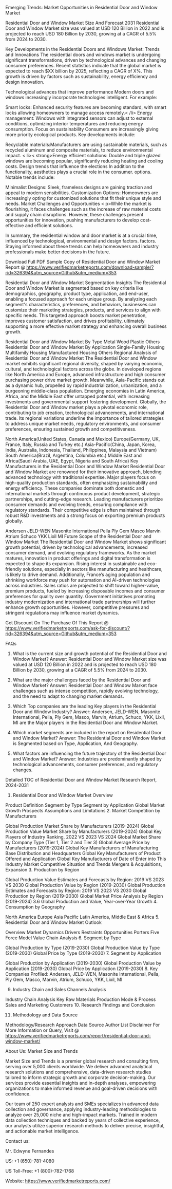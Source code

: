 Emerging Trends: Market Opportunities in Residential Door and Window Market


Residential Door and Window Market Size And Forecast 2031
Residential Door and Window Market size was valued at USD 120 Billion in 2022 and is projected to reach USD 180 Billion by 2030, growing at a CAGR of 5.5% from 2024 to 2030.

Key Developments in the Residential Doors and Windows Market: Trends and Innovations
The residential doors and windows market is undergoing significant transformations, driven by technological advances and changing consumer preferences. Recent statistics indicate that the global market is expected to reach $XX billion by 2025, reflecting a CAGR of X%. This growth is driven by factors such as sustainability, energy efficiency and design innovation.

Technological advances that improve performance
Modern doors and windows increasingly incorporate technologies intelligent. For example:

Smart locks: Enhanced security features are becoming standard, with smart locks allowing homeowners to manage access remotely.< /li>
Energy management: Windows with integrated sensors can adjust to external conditions, optimizing interior temperatures and reducing energy consumption.
Focus on sustainability
Consumers are increasingly giving more priority ecological products. Key developments include:

Recyclable materials:Manufacturers are using sustainable materials, such as recycled aluminum and composite materials, to reduce environmental impact.
< li>< strong>Energy efficient solutions: Double and triple glazed windows are becoming popular, significantly reducing heating and cooling costs.
Design trends that influence the elections
In addition to the functionality, aesthetics plays a crucial role in the consumer. options. Notable trends include:

Minimalist Designs: Sleek, frameless designs are gaining traction and appeal to modern sensibilities.
Customization Options: Homeowners are increasingly opting for customized solutions that fit their unique style and needs.
Market Challenges and Opportunities
< p>While the market is flourishing, it faces challenges such as the increase of raw material costs and supply chain disruptions. However, these challenges present opportunities for innovation, pushing manufacturers to develop cost-effective and efficient solutions.

In summary, the residential window and door market is at a crucial time, influenced by technological, environmental and design factors. factors. Staying informed about these trends can help homeowners and industry professionals make better decisions in the future.

Download Full PDF Sample Copy of Residential Door and Window Market Report @ https://www.verifiedmarketreports.com/download-sample/?rid=326394&utm_source=Github&utm_medium=353

Residential Door and Window Market Segmentation Insights
The Residential Door and Window Market is segmented based on key criteria like demographics, geography, product type, application, and end-user, enabling a focused approach for each unique group. By analyzing each segment's characteristics, preferences, and behaviors, businesses can customize their marketing strategies, products, and services to align with specific needs. This targeted approach boosts market penetration, improves customer satisfaction, and drives profitability, ultimately supporting a more effective market strategy and enhancing overall business growth.

Residential Door and Window Market By Type
Metal
Wood
Plastic
Others
Residential Door and Window Market By Application
Single-Family Housing
Multifamily Housing
Manufactured Housing
Others
Regional Analysis of Residential Door and Window Market
The Residential Door and Window market exhibits significant regional diversity, shaped by varying economic, cultural, and technological factors across the globe. In developed regions like North America and Europe, advanced infrastructure and high consumer purchasing power drive market growth. Meanwhile, Asia-Pacific stands out as a dynamic hub, propelled by rapid industrialization, urbanization, and a burgeoning middle-class population. Emerging economies in Latin America, Africa, and the Middle East offer untapped potential, with increasing investments and governmental support fostering development. Globally, the Residential Door and Window market plays a pivotal economic role, contributing to job creation, technological advancements, and international trade. Its regional variations underline the importance of tailored strategies to address unique market needs, regulatory environments, and consumer preferences, ensuring sustained growth and competitiveness.

North America(United States, Canada and Mexico)
Europe(Germany, UK, France, Italy, Russia and Turkey etc.)
Asia-Pacific(China, Japan, Korea, India, Australia, Indonesia, Thailand, Philippines, Malaysia and Vietnam)
South America(Brazil, Argentina, Columbia etc.)
Middle East and Africa(Saudi Arabia, UAE, Egypt, Nigeria and South Africa)
Key Manufacturers in the Residential Door and Window Market
Residential Door and Window Market are renowned for their innovative approach, blending advanced technology with traditional expertise. Major players focus on high-quality production standards, often emphasizing sustainability and energy efficiency. These companies dominate both domestic and international markets through continuous product development, strategic partnerships, and cutting-edge research. Leading manufacturers prioritize consumer demands and evolving trends, ensuring compliance with regulatory standards. Their competitive edge is often maintained through robust R&D investments and a strong focus on exporting premium products globally.

Andersen
JELD-WEN
Masonite International
Pella
Ply Gem
Masco
Marvin
Atrium
Schuco
YKK
Lixil
MI
Future Scope of the Residential Door and Window Market
The Residential Door and Window Market shows significant growth potential, driven by technological advancements, increased consumer demand, and evolving regulatory frameworks. As the market matures, innovation in product offerings and digital transformation is expected to shape its expansion. Rising interest in sustainable and eco-friendly solutions, especially in sectors like manufacturing and healthcare, is likely to drive demand. Additionally, France’s aging population and shrinking workforce may push for automation and AI-driven technologies across industries. Sales ratios are projected to shift toward higher-value, premium products, fueled by increasing disposable incomes and consumer preferences for quality over quantity. Government initiatives promoting industry modernization and international trade partnerships will further enhance growth opportunities. However, competitive pressures and stringent regulations may influence market dynamics.

Get Discount On The Purchase Of This Report @ https://www.verifiedmarketreports.com/ask-for-discount/?rid=326394&utm_source=Github&utm_medium=353

FAQs
1. What is the current size and growth potential of the Residential Door and Window Market?
Answer: Residential Door and Window Market size was valued at USD 120 Billion in 2022 and is projected to reach USD 180 Billion by 2030, growing at a CAGR of 5.5% from 2024 to 2030.

2. What are the major challenges faced by the Residential Door and Window Market?
Answer: Residential Door and Window Market face challenges such as intense competition, rapidly evolving technology, and the need to adapt to changing market demands.

3. Which Top companies are the leading Key players in the Residential Door and Window Industry?
Answer: Andersen, JELD-WEN, Masonite International, Pella, Ply Gem, Masco, Marvin, Atrium, Schuco, YKK, Lixil, MI are the Major players in the Residential Door and Window Market.

4. Which market segments are included in the report on Residential Door and Window Market?
Answer: The Residential Door and Window Market is Segmented based on Type, Application, And Geography.

5. What factors are influencing the future trajectory of the Residential Door and Window Market?
Answer: Industries are predominantly shaped by technological advancements, consumer preferences, and regulatory changes.

Detailed TOC of Residential Door and Window Market Research Report, 2024-2031
1. Residential Door and Window Market Overview

Product Definition
Segment by Type
Segment by Application
Global Market Growth Prospects
Assumptions and Limitations
2. Market Competition by Manufacturers

Global Production Market Share by Manufacturers (2019-2024)
Global Production Value Market Share by Manufacturers (2019-2024)
Global Key Players of Industry Ranking, 2022 VS 2023 VS 2024
Global Market Share by Company Type (Tier 1, Tier 2 and Tier 3)
Global Average Price by Manufacturers (2019-2024)
Global Key Manufacturers of Manufacturing Base Distribution and Headquarters
Global Key Manufacturers of Product Offered and Application
Global Key Manufacturers of Date of Enter into This Industry
Market Competitive Situation and Trends
Mergers & Acquisitions, Expansion
3. Production by Region

Global Production Value Estimates and Forecasts by Region: 2019 VS 2023 VS 2030
Global Production Value by Region (2019-2030)
Global Production Estimates and Forecasts by Region: 2019 VS 2023 VS 2030
Global Production by Region (2019-2030)
Global Market Price Analysis by Region (2019-2024) 3.6 Global Production and Value, Year-over-Year Growth
4. Consumption by Geography

North America
Europe
Asia Pacific
Latin America, Middle East & Africa
5. Residential Door and Window Market Outlook

Overview
Market Dynamics
Drivers
Restraints
Opportunities
Porters Five Force Model
Value Chain Analysis 
6. Segment by Type

Global Production by Type (2019-2030)
Global Production Value by Type (2019-2030)
Global Price by Type (2019-2030)
7. Segment by Application

Global Production by Application (2019-2030)
Global Production Value by Application (2019-2030)
Global Price by Application (2019-2030)
8. Key Companies Profiled: Andersen, JELD-WEN, Masonite International, Pella, Ply Gem, Masco, Marvin, Atrium, Schuco, YKK, Lixil, MI

9. Industry Chain and Sales Channels Analysis

Industry Chain Analysis
Key Raw Materials
Production Mode & Process
Sales and Marketing
Customers
10. Research Findings and Conclusion

11. Methodology and Data Source

Methodology/Research Approach
Data Source
Author List
Disclaimer
For More Information or Query, Visit @ https://www.verifiedmarketreports.com/report/residential-door-and-window-market/

About Us: Market Size and Trends

Market Size and Trends is a premier global research and consulting firm, serving over 5,000 clients worldwide. We deliver advanced analytical research solutions and comprehensive, data-driven research studies tailored to inform strategic growth and corporate decision-making. Our services provide essential insights and in-depth analyses, empowering organizations to make informed revenue and goal-driven decisions with confidence.

Our team of 250 expert analysts and SMEs specializes in advanced data collection and governance, applying industry-leading methodologies to analyze over 25,000 niche and high-impact markets. Trained in modern data collection techniques and backed by years of collective experience, our analysts utilize superior research methods to deliver precise, insightful, and actionable market intelligence.

Contact us:

Mr. Edwyne Fernandes

US: +1 (650)-781-4080

US Toll-Free: +1 (800)-782-1768

Website: https://www.verifiedmarketreports.com/

